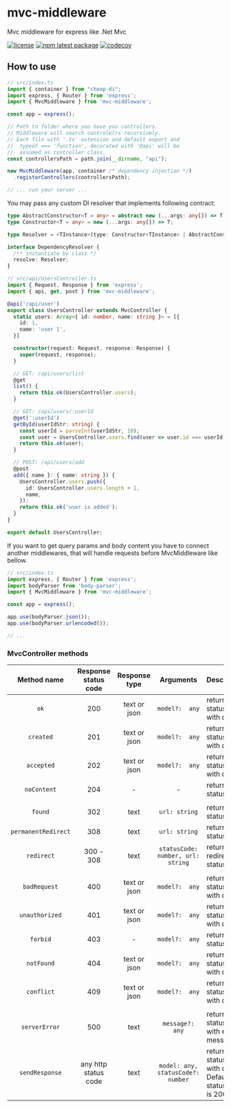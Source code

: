 # mvc-middleware

Mvc middleware for express like .Net Mvc

[![license](https://img.shields.io/badge/license-MIT-blue.svg)](https://github.com/tomas-light/mvc-middleware/blob/HEAD/LICENSE)
[![npm latest package](https://img.shields.io/npm/v/mvc-middleware/latest.svg)](https://img.shields.io/npm/v/mvc-middleware/latest.svg)
[![codecov](https://codecov.io/github/tomas-light/mvc-middleware/branch/main/graph/badge.svg?token=NuAoioGPVD)](https://codecov.io/github/tomas-light/mvc-middleware)

## How to use

```ts
// src/index.ts
import { container } from "cheap-di";
import express, { Router } from 'express';
import { MvcMiddleware } from 'mvc-middleware';

const app = express();

// Path to folder where you have you controllers.
// Middleware will search controlelrs recursively.
// Each file with '.ts' extension and default export and 
//  typeof === 'function', decorated with '@api' will be
//  assumed as controller class.
const controllersPath = path.join(__dirname, "api");

new MvcMiddleware(app, container /* dependency injection */)
  .registerControllers(controllersPath);

// ... run your server ...
```

You may pass any custom DI resolver that implements following contract:
```ts
type AbstractConstructor<T = any> = abstract new (...args: any[]) => T;
type Constructor<T = any> = new (...args: any[]) => T;

type Resolver = <TInstance>(type: Constructor<TInstance> | AbstractConstructor<TInstance>, ...args: any[]) => TInstance | undefined;

interface DependencyResolver {
  /** instantiate by class */
  resolve: Resolver;
}
```

```ts
// src/api/UsersController.ts
import { Request, Response } from 'express';
import { api, get, post } from 'mvc-middleware';

@api('/api/user')
export class UsersController extends MvcController {
  static users: Array<{ id: number, name: string }> = [{
    id: 1,
    name: 'user 1',
  }]

  constructor(request: Request, response: Response) {
    super(request, response);
  }

  // GET: /api/users/list
  @get
  list() {
    return this.ok(UsersController.users);
  }

  // GET: /api/users/:userId
  @get(':userId')
  getById(userIdStr: string) {
    const userId = parseInt(userIdStr, 10);
    const user = UsersController.users.find(user => user.id === userId);
    return this.ok(user);
  }

  // POST: /api/users/add
  @post
  add({ name }: { name: string }) {
    UsersController.users.push({
      id: UsersController.users.length + 1,
      name,
    });
    return this.ok('user is added');
  }
}

export default UsersController;
```

If you want to get query params and body content you have to connect another middlewares, that will handle requests before MvcMiddleware like bellow.

```js
// src/index.ts
import express, { Router } from 'express';
import bodyParser from 'body-parser';
import { MvcMiddleware } from 'mvc-middleware';

const app = express();

app.use(bodyParser.json());
app.use(bodyParser.urlencoded());

// ...
```

### MvcController methods
| Method name         | Response status code | Response type | Arguments                         | Description                                                |
|:-------------------:|:--------------------:|:-------------:|:---------------------------------:|------------------------------------------------------------|
| `ok`                | 200                  | text or json  | `model?:  any`                    | returns 200 status code with data                          |
| `created`           | 201                  | text or json  | `model?:  any`                    | returns 201 status code with data                          |
| `accepted`          | 202                  | text or json  | `model?:  any`                    | returns 202 status code with data                          |
| `noContent`         | 204                  | -             | -                                 | returns 204 status code                                    |
|                     |                      |               |                                   |                                                            |
| `found`             | 302                  | text          | `url: string`                     | returns 302 status code                                    |
| `permanentRedirect` | 308                  | text          | `url: string`                     | returns 308 status code                                    |
| `redirect`          | 300 - 308            | text          | `statusCode: number, url: string` | returns redirection status code                            |
|                     |                      |               |                                   |                                                            |
| `badRequest`        | 400                  | text or json  | `model?:  any`                    | returns 400 status code with data                          |
| `unauthorized`      | 401                  | text or json  | `model?:  any`                    | returns 401 status code with data                          |
| `forbid`            | 403                  | -             | `model?:  any`                    | returns 403 status code                                    |
| `notFound`          | 404                  | text or json  | `model?:  any`                    | returns 404 status code with data                          |
| `conflict`          | 409                  | text or json  | `model?:  any`                    | returns 409 status code with data                          |
|                     |                      |               |                                   |                                                            |
| `serverError`       | 500                  | text          | `message?:  any`                  | returns 500 status code with error message                 |
| `sendResponse`      | any http status code | text          | `model: any, statusCode?: number` | returns status code with data. Default status code is 200  |
